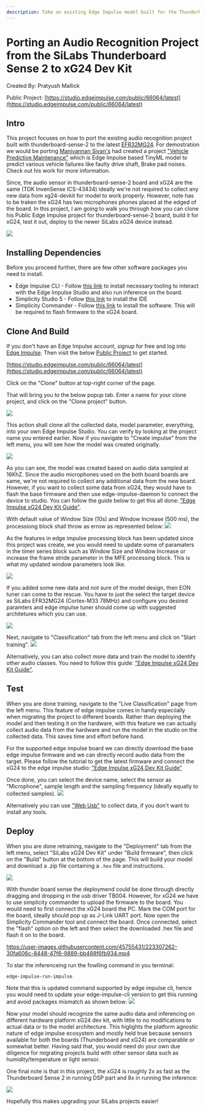 ```yaml
---
description: Take an existing Edge Impulse model built for the Thunderboard Sense 2, and prepare it for use on the SiLabs xG24 board.
---
```


# Porting an Audio Recognition Project from the SiLabs Thunderboard Sense 2 to xG24 Dev Kit

Created By:
Pratyush Mallick 

Public Project:
[https://studio.edgeimpulse.com/public/66064/latest](https://studio.edgeimpulse.com/public/66064/latest)

## Intro

This project focuses on how to port the existing audio recognition project built with thunderboard-sense-2 to the latest [EFR32MG24](https://www.silabs.com/wireless/zigbee/efr32mg24-series-2-socs). For demostration we would be porting [Manivannan Sivan's](https://www.hackster.io/manivannan) had created a project ["Vehicle Predictive Maintenance"](https://www.hackster.io/manivannan/vehicle-predictive-maintenance-cf2ee3) 
which is Edge Impulse based TinyML model to predict various vehicle failures like faulty drive shaft, Brake pad noises. Check out his work for more information.

Since, the audio sensor in thunderboard-sense-2 board and xG24 are the same (TDK InvenSense ICS-43434) ideally we're not required to collect any new data from xg24-devkit for model to work properly.
However, note has to be traken the xG24 has two microphones phones placed at the edged of the board. 
In this project, I am going to walk you through how you can clone his Public Edge Impulse project for thunderboard-sense-2 board, build it for xG24, test it out, deploy to the newer SiLabs xG24 device instead.

![](.gitbook/assets/audio-recognition-on-silabs-xg24/silabs_migrate.jpg)

## Installing Dependencies

Before you proceed further, there are few other software packages you need to install.

- Edge Impulse CLI - Follow [this link](https://docs.edgeimpulse.com/docs/edge-impulse-cli/cli-installation) to install necessary tooling to interact with the Edge Impulse Studio and also run inference on the board. 
- Simplicity Studio 5 - Follow [this link](https://www.silabs.com/developers/simplicity-studio) to install the IDE
- Simplicity Commander - Follow [this link](https://community.silabs.com/s/article/simplicity-commander?language=en_US) to install the software. This will be required to flash firmware to the xG24 board.

## Clone And Build

If you don't have an Edge Impulse account, signup for free and log into [Edge Impulse](https://studio.edgeimpulse.com/). 
Then visit the below [Public Project](https://docs.edgeimpulse.com/docs/edge-impulse-studio/dashboard#1.-showcasing-your-public-projects-with-markdown-readmes) to get started.

[https://studio.edgeimpulse.com/public/66064/latest](https://studio.edgeimpulse.com/public/66064/latest)

Click on the "Clone" button at top-right corner of the page.

That will bring you to the below popup tab. Enter a name for your clone project, and click on the "Clone project" button.

![](.gitbook/assets/audio-recognition-on-silabs-xg24/clonning_project.jpg)

This action shall clone all the collected data, model parameter, everything, into your own Edge Impulse Studio. You can verify by looking at the project name you entered earlier. 
Now if you navigate to "Create impulse" from the left menu, you will see how the model was created originally.

![](.gitbook/assets/audio-recognition-on-silabs-xg24/edge_impulse_design.png)

As you can see, the model was created based on audio data sampled at 16KhZ. Since the audio microphones used on the both board boards are same, we're not required to collect any additional data from the new board. 
However, if you want to collect some data from xG24, they would have to flash the base firmware and then use edge-impulse-daemon to connect the device to studio. 
You can follow the guide below to get this all done: 
["Edge Impulse xG24 Dev Kit Guide"](https://docs.edgeimpulse.com/docs/development-platforms/officially-supported-mcu-targets/silabs-xg24-devkit).

With default value of Window Size (10s) and Window Increase (500 ms), the processiong block shall throw as errow as represented below:
![](.gitbook/assets/audio-recognition-on-silabs-xg24/frame_stride_error.jpg)

As the features in edge impulse processing block has been updated since this project was create, we you would need to update some of paramaters in the timer series block such as Window Size and Window Increase
or increase the frame stride parameter in the MFE processing block. This is what my updated window parameters look like.

![](.gitbook/assets/audio-recognition-on-silabs-xg24/window_increase_updated.jpg)

If you added some new data and not sure of the model design, then EON tuner can come to the rescue. You have to just the select the target device as SiLabs EFR32MG24 (Cortex-M33 78MHz) and
configure you desired paramters and edge impulse tuner should come up with suggested architetures which you can use.

![](.gitbook/assets/audio-recognition-on-silabs-xg24/EON_tuner.jpg)

Next, navigate to "Classification" tab from the left menu and click on "Start training". 
![](.gitbook/assets/audio-recognition-on-silabs-xg24/Training.jpg)

Alternatively, you can also collect more data and train the model to identify other audio classes. You need to follow this guide:
["Edge Impulse xG24 Dev Kit Guide"](https://docs.edgeimpulse.com/docs/development-platforms/officially-supported-mcu-targets/silabs-xg24-devkit).

## Test

When you are done training, navigate to the "Live Classification" page from the left menu. This feature of edge impulse comes in handy especiially when migrating the project to different boards.
Rather than deploying the model and then testing it on the hardware, with this feature we can actually collect audio data from the hardware and run the model in the studio on the collected data.
This saves time and effort before hand. 

For the supported edge impulse board we can directly download the base edge impulse firmware and we can directly record audio data from the target.
Please follow the tutorial to get the latest firmware and connect the xG24 to the edge impulse studio:
["Edge Impulse xG24 Dev Kit Guide"](https://docs.edgeimpulse.com/docs/development-platforms/officially-supported-mcu-targets/silabs-xg24-devkit)

Once done, you can select the device name, select the sensor as "Microphone", sample length and the sampling frequency (ideally equally to collected samples).
![](.gitbook/assets/audio-recognition-on-silabs-xg24/Live_Classification.jpg)

Alternatively you can use ["Web Usb"](https://www.edgeimpulse.com/blog/collect-sensor-data-straight-from-your-web-browser) to collect data, if you don't want to install any tools.

## Deploy
When you are done retraining, navigate to the "Deployment" tab from the left menu, select "SiLabs xG24 Dev Kit" under "Build firmware", then click on the "Build" button at the bottom of the page. 
This will build your model and download a .zip file containing a `.hex` file and instructions.

![](.gitbook/assets/audio-recognition-on-silabs-xg24/deploy.jpg)

With thunder board sense the deploymend could be done through directly dragging and dropping in the usb driver TB004. However, for xG24 we have to use simplicity commander to
upload the firmware to the board. You would need to first connect the xG24 board the PC. Mark the COM port for the board, ideally should pop up as J-Link UART port. 
Now open the Simplicity Commander tool and connect the board. Once connected, select the "flash" option on the left and then select the downloaded .hex file and flash it on to the board.

https://user-images.githubusercontent.com/45755431/223307262-30fa606c-8448-47f6-9889-bb488f6fb934.mp4

To star the inferenceing run the fowlling command in you terminal:
```
edge-impulse-run-impulse
```

Note that this is updated command supported by edge impulse cli, hence you would need to update your edge-impulse-cli version to get this running and avoid packages mismatch as shown below:
![](.gitbook/assets/audio-recognition-on-silabs-xg24/update_npm_to_connect_to_edge_impulse.jpg)

Now your model should recognize the same audio data and inferencing on different hardware platform xG24 dev kit, with little to no modifications to actual data or to the model architecture.
This higlights the platform agnostic nature of edge impulse ecosystem and mostly held true because sensors available for both the boards (Thunderboard and xG24) are comparable or somewhat better. 
Having said that, you would need do your own due diligence for migrating projects build with other sensor data such as humidity/temperature or light sensor.

One final note is that in this project, the xG24 is roughly 2x as fast as the Thunderboard Sense 2 in running DSP part and 8x in running the inference:

![](.gitbook/assets/audio-recognition-on-silabs-xg24/comparison.jpg)

Hopefully this makes upgrading your SiLabs projects easier!


